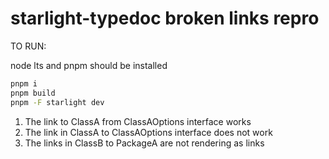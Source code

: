 # starlight-typedoc broken links repro

TO RUN:

node lts and pnpm should be installed

```bash
pnpm i
pnpm build
pnpm -F starlight dev
```

1. The link to ClassA from ClassAOptions interface works
2. The link in ClassA to ClassAOptions interface does not work
2. The links in ClassB to PackageA are not rendering as links
